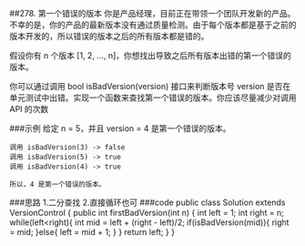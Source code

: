 ##278. 第一个错误的版本
你是产品经理，目前正在带领一个团队开发新的产品。不幸的是，你的产品的最新版本没有通过质量检测。由于每个版本都是基于之前的版本开发的，所以错误的版本之后的所有版本都是错的。

假设你有 n 个版本 [1, 2, ..., n]，你想找出导致之后所有版本出错的第一个错误的版本。

你可以通过调用 bool isBadVersion(version) 接口来判断版本号 version 是否在单元测试中出错。实现一个函数来查找第一个错误的版本。你应该尽量减少对调用 API 的次数

###示例
    给定 n = 5，并且 version = 4 是第一个错误的版本。
    
    调用 isBadVersion(3) -> false
    调用 isBadVersion(5) -> true
    调用 isBadVersion(4) -> true
    
    所以，4 是第一个错误的版本。 
    
###思路
    1.二分查找
    2.直接循环也可
###code
    public class Solution extends VersionControl {
        public int firstBadVersion(int n) {
            int left = 1;
            int right = n;
            while(left<right){
                int mid = left + (right - left)/2;
                if(isBadVersion(mid)){
                    right = mid;
                }else{
                    left = mid + 1;
                }
            }
            return left;
        }
    }